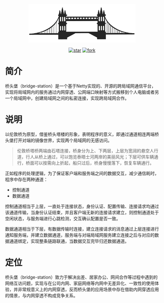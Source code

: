 <p align="center">
	<img src="./docs/images/bridge.png" width="70%">
</p>
<p align="center">
  <a href='https://gitee.com/sammery/sam-girder/stargazers'><img src='https://gitee.com/sammery/sam-girder/badge/star.svg?theme=dark' alt='star'></img></a>
  <a href='https://gitee.com/sammery/sam-girder/members'><img src='https://gitee.com/sammery/sam-girder/badge/fork.svg?theme=dark' alt='fork'></img></a>
</p>

# 简介
桥头堡（bridge-station）是一个基于Netty实现的、开源的跨局域网通信平台，实现将局域网内的服务通过内网穿透、公网端口映射等方式搬移到个人电脑或者另一个局域网中，创建局域网之间的私密连接，实现跨局域网合作。

# 说明
以伦敦桥为原型，借鉴桥头塔楼的形象，表明程序的意义，即通过通道相连两端桥头堡打开对端的镜像世界，实现两个局域网的无感访问。

> 伦敦桥塔桥两端由石塔连接，桥身分为上、下两层，上层为宽阔的悬空人行道，行人从桥上通过，可以饱览泰晤士河两岸的美丽风光；下层可供车辆通行，桥面可以按需向上折起，船只过后，桥身慢慢落下，恢复车辆通行。

正如程序的处理逻辑，为了保证客户端和服务端之间的数据交互，减少通信耗时，程序中存在两种通道：

- 控制通道
- 数据通道

控制通道相当于上层，一直处于连接状态，身份认证、配置传输、连接请求均通过该通道传输，当身份认证结束，并且客户端无新的连接请求建立，则控制通道处于空闲状态，与服务端进行心跳检测，交互确认配置是否一致。

数据通道相当于下层，有数据传输时连接，建立连接请求的消息通过上层连接进行通知服务端，并建立数据通道，服务端与对端局域网服务建立连接之后与对应的数据通道绑定，实现整条链路联通，当数据交互完毕归还数据通道。

# 定位
桥头堡（bridge-station）致力于解决出差、居家办公、网间合作等过程中遇到的网络互访问题，实现与在公司内网、家庭网络等内网中无差异化、一致性的使用体验，并非常规意义上的内网穿透，反而桥头堡的应用场景中存在借助内网穿透应用的情景，与内网穿透不构成竞争关系。

